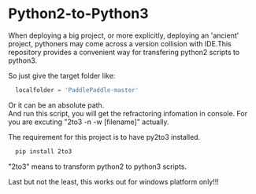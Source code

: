 # Python2-to-Python3
When deploying a big project, or more explicitly, deploying an 'ancient' project, pythoners may come across a version collision with IDE.This repository provides a convenient way for transfering python2 scripts to python3.  
  
So just give the target folder like:
```python
  localfolder = 'PaddlePaddle-master'
```
Or it can be an absolute path.  
And run this script, you will get the refractoring infomation in console. For you are excuting "2to3 -n -w [filename]" actually.  

The requirement for this project is to have py2to3 installed.  
```bash
  pip install 2to3
```
"2to3" means to transform python2 to python3 scripts.
  
Last but not the least, this works out for windows platform only!!!
